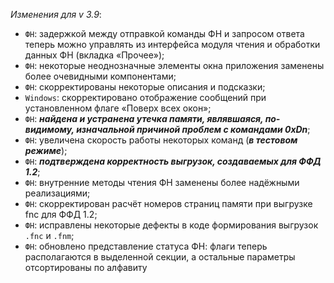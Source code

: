 _Изменения для v 3.9_:
- `ФН`: задержкой между отправкой команды ФН и запросом ответа теперь можно управлять из интерфейса модуля чтения и обработки данных ФН (вкладка «Прочее»);
- `ФН`: некоторые неоднозначные элементы окна приложения заменены более очевидными компонентами;
- `ФН`: скорректированы некоторые описания и подсказки;
- `Windows`: скорректировано отображение сообщений при установленном флаге «Поверх всех окон»;
- `ФН`: ***найдена и устранена утечка памяти, являвшаяся, по-видимому, изначальной причиной проблем с командами 0xDn***;
- `ФН`: увеличена скорость работы некоторых команд (***в тестовом режиме***);
- `ФН`: ***подтверждена корректность выгрузок, создаваемых для ФФД 1.2***;
- `ФН`: внутренние методы чтения ФН заменены более надёжными реализациями;
- `ФН`: скорректирован расчёт номеров страниц памяти при выгрузке fnc для ФФД 1.2;
- `ФН`: исправлены некоторые дефекты в коде формирования выгрузок `.fnc` и `.fnm`;
- `ФН`: обновлено представление статуса ФН: флаги теперь располагаются в выделенной секции, а остальные параметры отсортированы по алфавиту
